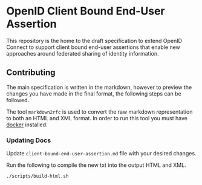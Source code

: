 # OpenID Client Bound End-User Assertion

This repository is the home to the draft specification to extend OpenID Connect to support client bound end-user assertions that enable new approaches around federated sharing of identity information.

## Contributing

The main specification is written in the markdown, however to preview the changes you have made in the final format, the following steps can be followed.

The tool `markdown2rfc` is used to convert the raw markdown representation to both an HTML and XML format. In order to run this tool you must have [docker](https://www.docker.com/) installed.

### Updating Docs

Update `client-bound-end-user-assertion.md` file with your desired changes.

Run the following to compile the new txt into the output HTML and XML.

```./scripts/build-html.sh```